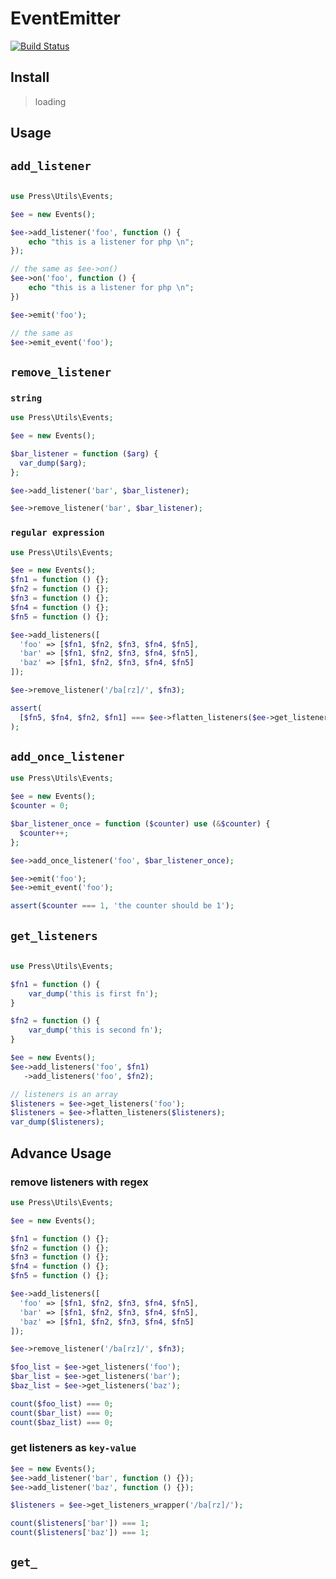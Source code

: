# EventEmitter

[![Build Status](https://travis-ci.com/TbhT-lib/php-events.svg?branch=master)](https://travis-ci.com/TbhT-lib/php-events)


## Install

> loading

## Usage

## `add_listener`

```php

use Press\Utils\Events;

$ee = new Events();

$ee->add_listener('foo', function () {
    echo "this is a listener for php \n";
});

// the same as $ee->on()
$ee->on('foo', function () {
    echo "this is a listener for php \n";
})

$ee->emit('foo');

// the same as
$ee->emit_event('foo');

```

## `remove_listener`

### `string`

```php
use Press\Utils\Events;

$ee = new Events();

$bar_listener = function ($arg) {
  var_dump($arg);
};

$ee->add_listener('bar', $bar_listener);

$ee->remove_listener('bar', $bar_listener);
```

### `regular expression`

```php
use Press\Utils\Events;

$ee = new Events();
$fn1 = function () {};
$fn2 = function () {};
$fn3 = function () {};
$fn4 = function () {};
$fn5 = function () {};

$ee->add_listeners([
  'foo' => [$fn1, $fn2, $fn3, $fn4, $fn5],
  'bar' => [$fn1, $fn2, $fn3, $fn4, $fn5],
  'baz' => [$fn1, $fn2, $fn3, $fn4, $fn5]
]);

$ee->remove_listener('/ba[rz]/', $fn3);

assert(
  [$fn5, $fn4, $fn2, $fn1] === $ee->flatten_listeners($ee->get_listeners('bar'))
);
```

## `add_once_listener`

```php
use Press\Utils\Events;

$ee = new Events();
$counter = 0;

$bar_listener_once = function ($counter) use (&$counter) {
  $counter++;
};

$ee->add_once_listener('foo', $bar_listener_once);

$ee->emit('foo');
$ee->emit_event('foo');

assert($counter === 1, 'the counter should be 1');
```

## `get_listeners`

```php

use Press\Utils\Events;

$fn1 = function () {
    var_dump('this is first fn');
}

$fn2 = function () {
    var_dump('this is second fn');
}

$ee = new Events();
$ee->add_listeners('foo', $fn1)
   ->add_listeners('foo', $fn2);

// listeners is an array
$listeners = $ee->get_listeners('foo');
$listeners = $ee->flatten_listeners($listeners);
var_dump($listeners);
```

## Advance Usage

### remove listeners with regex

```php
use Press\Utils\Events;

$ee = new Events();

$fn1 = function () {};
$fn2 = function () {};
$fn3 = function () {};
$fn4 = function () {};
$fn5 = function () {};

$ee->add_listeners([
  'foo' => [$fn1, $fn2, $fn3, $fn4, $fn5],
  'bar' => [$fn1, $fn2, $fn3, $fn4, $fn5],
  'baz' => [$fn1, $fn2, $fn3, $fn4, $fn5]
]);

$ee->remove_listener('/ba[rz]/', $fn3);

$foo_list = $ee->get_listeners('foo');
$bar_list = $ee->get_listeners('bar');
$baz_list = $ee->get_listeners('baz');

count($foo_list) === 0;
count($bar_list) === 0;
count($baz_list) === 0;
```

### get listeners as `key-value`

```php
$ee = new Events();
$ee->add_listener('bar', function () {});
$ee->add_listener('baz', function () {});

$listeners = $ee->get_listeners_wrapper('/ba[rz]/');

count($listeners['bar']) === 1;
count($listeners['baz']) === 1;
```

## `get_`
